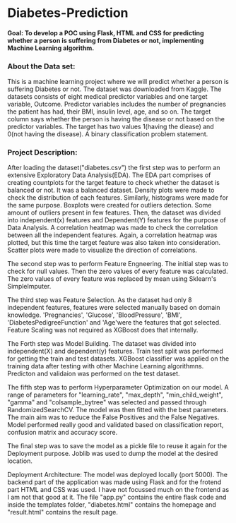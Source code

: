 # Diabetes-Prediction

#### Goal: To develop a POC using Flask, HTML and CSS for predicting whether a person is suffering from Diabetes or not, implementing Machine Learning algorithm.

### About the Data set:
This is a machine learning project where we will predict whether a person is suffering Diabetes or not. 
The dataset was downloaded from Kaggle. The datasets consists of eight medical predictor variables and one target variable, Outcome. Predictor variables includes the number of pregnancies the patient has had, their BMI, insulin level, age, and so on.
The target column says whether the person is having the disease or not based on the predictor variables.
The target has two values 1(having the diease) and 0(not having the disease). A binary classification problem statement.

### Project Description:
After loading the dataset("diabetes.csv") the first step was to perform an extensive Exploratory Data Analysis(EDA). The EDA part comprises of creating countplots for the target feature to check whether the dataset is balanced or not. It was a balanced dataset. Density plots were made to check the distribution of each features.
Similarly, histograms were made for the same purpose. Boxplots were created for outliers detection. Some amount of outliers present in few features. Then, the dataset was divided into independent(x) features and Dependent(Y) features for the purpose of Data Analysis. A correlation heatmap was made to check the correlation between all the independent features. Again, a correlation heatmap was plotted, but this time the target feature was also taken into consideration.
Scatter plots were made to visualize the direction of correlations.

The second step was to perform Feature Engneering. The initial step was to check for null values. Then the zero values of every feature was calculated. The zero values of every feature was replaced by mean using Sklearn's SimpleImputer.

The third step was Feature Selection. As the dataset had only 8 independent features, features were selected manually based on domain knowledge. 'Pregnancies', 'Glucose', 'BloodPressure', 'BMI', 'DiabetesPedigreeFunction' and 'Age'were the features that got selected. Feature Scaling was not required as XGBoost does that internally.

The Forth step was Model Building. The dataset was divided into independent(X) and dependent(y) features. Train test split was performed for getting the train and test datasets.
XGBoost classifier was applied on the training data after testing with other Machine Learning algorithmns. Predicton and validaion was performed on the test dataset.

The fifth step was to perform Hyperparameter Optimization on our model. A range of parameters for "learning_rate", "max_depth", "min_child_weight", "gamma" and "colsample_bytree" was selected and passed through RandomizedSearchCV. The model was then fitted with the best parameters. The main aim was to reduce the False Positives and the False Negatives. Model performed really good and validated based on classification report, confusion matrix and accuracy score.

The final step was to save the model as a pickle file to reuse it again for the Deployment purpose. Joblib was used to dump the model at the desired location.

Deployment Architecture: The model was deployed locally (port 5000). The backend part of the application was made using Flask and for the frotend part HTML and CSS was used.
I have not focussed much on the frontend as I am not that good at it. The file "app.py" contains the entire flask code and inside the templates folder, "diabetes.html" contains the homepage and "result.html" contains the result page. 
